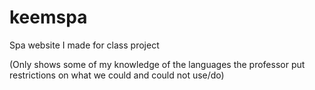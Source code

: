 # keemspa

Spa website I made for class project

(Only shows some of my knowledge of the languages the professor put restrictions on what we could and could not use/do)
